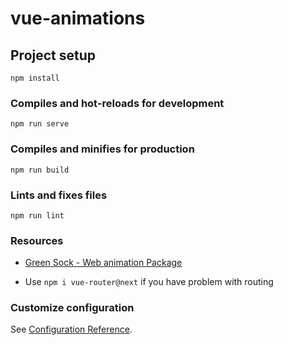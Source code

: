 # vue-animations

## Project setup
```
npm install
```

### Compiles and hot-reloads for development
```
npm run serve
```

### Compiles and minifies for production
```
npm run build
```

### Lints and fixes files
```
npm run lint
```

### Resources

- [Green Sock - Web animation Package](https://greensock.com/)

- Use `npm i vue-router@next` if you have problem with routing


### Customize configuration
See [Configuration Reference](https://cli.vuejs.org/config/).